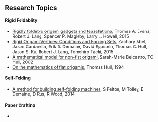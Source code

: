 ## Research Topics

#### Rigid Foldablity
* [Rigidly foldable origami gadgets and tessellations](/papers/2015/Rigidly-foldable-origami-gadgets-and-tessellations.md), Thomas A. Evans, Robert J. Lang, Spencer P. Magleby, Larry L. Howell, 2015
* [Rigid Origami Vertices: Conditions and Forcing Sets](/papers/2015/Rigid-Origami-Vertices-Conditions-and-Forcing-Sets.md), Zachary Abel, Jason Cantarella, Erik D. Demaine, David Eppstein, Thomas C. Hull, Jason S. Ku, Robert J. Lang, Tomohiro Tachi, 2015
* [A mathematical model for non-flat origami](/papers/2002/A-mathematical-model-for-non-flat-origami.md), Sarah-Marie Belcastro, TC Hull, 2002
* [On the mathematics of flat origamis](/papers/1994/On-the-mathematics-of-flat-origamis.md), Thomas Hull, 1994

#### Self-Folding
* [A method for building self-folding machines](/papers/2014/A-method-for-building-self-folding-machines.md), S Felton, M Tolley, E Demaine, D Rus, R Wood, 2014

#### Paper Crafting
*
